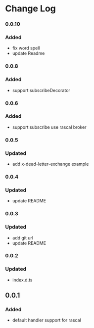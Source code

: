 # Change Log

### 0.0.10
### Added
* fix word spell
* update Readme

### 0.0.8
### Added
* support subscribeDecorator

### 0.0.6
### Added
* support subscribe use rascal broker

### 0.0.5
### Updated
* add x-dead-letter-exchange example

### 0.0.4
### Updated
* update README

### 0.0.3
### Updated
* add git url
* update README

### 0.0.2
### Updated
* index.d.ts

## 0.0.1
### Added
* default handler support for rascal